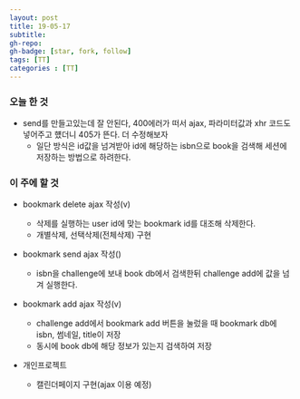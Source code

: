 ```yaml
---
layout: post
title: 19-05-17
subtitle: 
gh-repo: 
gh-badge: [star, fork, follow]
tags: [TT]
categories : [TT]
---
```


### 오늘 한 것 
- send를 만들고있는데 잘 안된다, 400에러가 떠서 ajax, 파라미터값과 xhr 코드도 넣어주고 헀더니 405가 뜬다. 더 수정해보자
    - 일단 방식은 id값을 넘겨받아 id에 해당하는 isbn으로 book을 검색해 세션에 저장하는 방법으로 하려한다.

### 이 주에 할 것

- bookmark delete ajax 작성(v)
    - 삭제를 실행하는 user id에 맞는 bookmark id를 대조해 삭제한다.
    - 개별삭제, 선택삭제(전체삭제) 구현
- bookmark send ajax 작성()
    - isbn을 challenge에 보내 book db에서 검색한뒤 challenge add에 값을 넘겨 실행한다.
- bookmark add ajax 작성(v)
    - challenge add에서 bookmark add 버튼을 눌렀을 때 bookmark db에 isbn, 썸네일, title이 저장
    - 동시에 book db에 해당 정보가 있는지 검색하여 저장

- 개인프로젝트
    - 캘린더페이지 구현(ajax 이용 예정)

